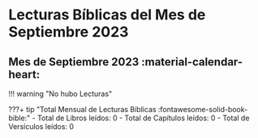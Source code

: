 # **Lecturas Bíblicas del Mes de Septiembre 2023**

## Mes de Septiembre 2023 :material-calendar-heart:
!!! warning "No hubo Lecturas"



???+ tip "Total Mensual de Lecturas Bíblicas :fontawesome-solid-book-bible:" 
    - Total de Libros leídos: 0
    - Total de Capítulos leídos: 0
    - Total de Versículos leídos: 0